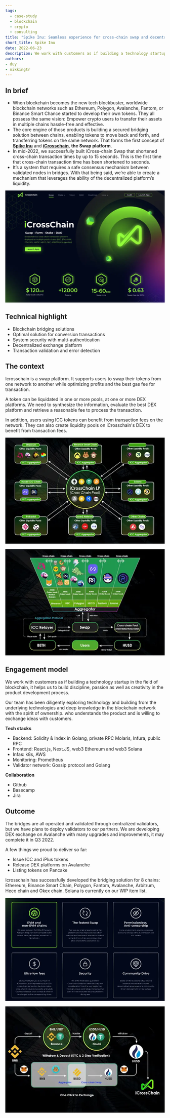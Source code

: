 ```yaml
---
tags: 
  - case-study
  - blockchain
  - crypto
  - consulting
title: "Spike Inu: Seamless experience for cross-chain swap and decentralized exchange"
short_title: Spike Inu
date: 2022-06-23
description: We work with customers as if building a technology startup in the field of blockchain, it helps us to build discipline, passion as well as creativity in the product development process.
authors: 
- duy
- nikkingtr
---
```


## In brief
- When blockchain becomes the new tech blockbuster, worldwide blockchain networks such as Ethereum, Polygon, Avalanche, Fantom, or Binance Smart Chance started to develop their own tokens. They all possess the same vision: Empower crypto users to transfer their assets in multiple chains hassle-free and effective.
- The core engine of those products is building a secured bridging solution between chains, enabling tokens to move back and forth, and transferring tokens on the same network. That forms the first concept of **[Spike Inu](https://spikeinu.io/)** and **[iCrosschain](https://icrosschain.io/)**, **the Swap platform**.
- In mid-2022, we successfully built iCross-chain Swap that shortened cross-chain transaction times by up to 15 seconds. This is the first time that cross-chain transaction time has been shortened to seconds.
- It’s a system that requires a safe consensus mechanism between validated nodes in bridges. With that being said, we’re able to create a mechanism that leverages the ability of the decentralized platform’s liquidity.

![](assets/spike-inu-engineering-a-seamless-experience-for-cross-chain-swap-and-decentralized-exchange_d62f913d7d2981f4fe1322f4dfb4076f_md5.webp)

## Technical highlight
- Blockchain bridging solutions
- Optimal solution for conversion transactions
- System security with multi-authentication
- Decentralized exchange platform
- Transaction validation and error detection

## The context
Icrosschain is a swap platform. It supports users to swap their tokens from one network to another while optimizing profits and the best gas fee for transaction.

A token can be liquidated in one or more pools, at one or more DEX platforms. We need to synthesize the information, evaluate the best DEX platform and retrieve a reasonable fee to process the transaction.

In addition, users using ICC tokens can benefit from transaction fees on the network. They can also create liquidity pools on iCrosschain's DEX to benefit from transaction fees.

![](assets/spike-inu-engineering-a-seamless-experience-for-cross-chain-swap-and-decentralized-exchange_b07699aeef4627805ce87190d57b19ec_md5.webp)

![](assets/spike-inu-engineering-a-seamless-experience-for-cross-chain-swap-and-decentralized-exchange_10a286e91bf3c887de8b7ae82ce1a9a2_md5.webp)

## Engagement model
We work with customers as if building a technology startup in the field of blockchain, it helps us to build discipline, passion as well as creativity in the product development process.

Our team has been diligently exploring technology and building from the underlying technologies and deep knowledge in the blockchain network with the spirit of ownership. who understands the product and is willing to exchange ideas with customers.

**Tech stacks**

- Backend: Solidity & Index in Golang, private RPC Molaris, Infura, public RPC
- Frontend: React.js, Next.JS, web3 Ethereum and web3 Solana
- Infas: k8s, AWS
- Monitoring: Prometheus
- Validator network: Gossip protocol and Golang

**Collaboration**

- Github
- Basecamp
- Jira

## Outcome
The bridges are all operated and validated through centralized validators, but we have plans to deploy validators to our partners. We are developing DEX exchange on Avalanche with many upgrades and improvements, it may complete it in Q3 2022.

A few things we proud to deliver so far:
- Issue ICC and iPlus tokens
- Release DEX platforms on Avalanche
- Listing tokens on Pancake

Icrosschain has successfully developed the bridging solution for 8 chains: Ethereum, Binance Smart Chain, Polygon, Fantom, Avalanche, Arbitrum, Heco chain and Okex chain. Solana is currently on our WIP item list.

![](assets/spike-inu-engineering-a-seamless-experience-for-cross-chain-swap-and-decentralized-exchange_4f51b06b1496a711c0abdc8f1cb543ed_md5.webp)

![](assets/spike-inu-engineering-a-seamless-experience-for-cross-chain-swap-and-decentralized-exchange_d3137b95072f99fd861b885ca7a5ccbf_md5.webp)
